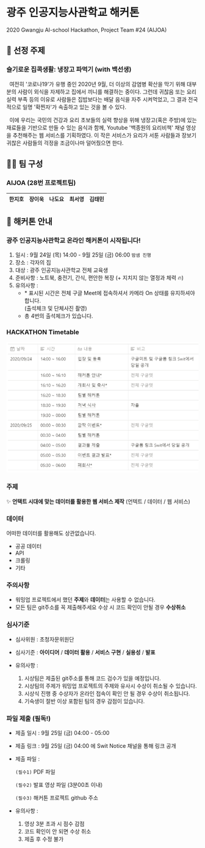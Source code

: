 # 광주 인공지능사관학교 해커톤
2020 Gwangju AI-school Hackathon, Project Team #24 (AIJOA)


## 👀 선정 주제
### **슬기로운 집콕생활: 냉장고 파먹기 (with 백선생)**
&nbsp;&nbsp;여전히 '코로나19'가 유행 중인 2020년 9월, 더 이상의 감염병 확산을 막기 위해 대부분의 사람이 외식을 자제하고 집에서 끼니를 해결하는 중이다. 그런데 귀찮음 또는 요리 실력 부족 등의 이유로 사람들은 집밥보다는 배달 음식을 자주 시켜먹었고, 그 결과 전국적으로 일명 '확찐자'가 속출하고 있는 것을 볼 수 있다.
  
&nbsp;&nbsp;이에 우리는 국민의 건강과 요리 초보들의 실력 향상을 위해 냉장고(혹은 주방)에 있는 재료들을 기반으로 만들 수 있는 음식과 함께, Youtube '백종원의 요리비책' 채널 영상을 추천해주는 웹 서비스를 기획하였다. 이 작은 서비스가 요리가 서툰 사람들과 장보기 귀찮은 사람들의 걱정을 조금이나마 덜어줬으면 한다.


## 🏃‍♂️ 팀 구성
### **AIJOA** (28번 프로젝트팀)
|한지호|장이욱|나도요|최서영|김태민|
|-----|-----|-----|-----|-----|


## 📢 해커톤 안내
### 광주 인공지능사관학교 온라인 해커톤이 시작됩니다! 
1. 일시 : 9월 24일 (목) 14:00 - 9월 25일 (금) 06:00 `밤샘 진행`
2. 장소 : 각자의 집
3. 대상 : 광주 인공지능사관학교 전체 교육생
4. 준비사항 : 노트북, 충전기, 간식, 편안한 복장 (+ 지치지 않는 열정과 체력 🔥)
5. 유의사항 : 
    - \* 표시된 시간은 전체 구글 Meet에 접속하셔서 카메라 On 상태를 유지하셔야 합니다.  
    (출석체크 및 단체사진 촬영)
    - 총 4번의 출석체크가 있습니다.


### HACKATHON Timetable
<p aling='left'><img src='./img/timetable.PNG' width='550'></p>


### 주제 
✨ **언택트 시대에 맞는 데이터를 활용한 웹 서비스 제작** (언텍트 / 데이터 / 웹 서비스)


### 데이터
어떠한 데이터를 활용해도 상관없습니다.

- 공공 데이터
- API
- 크롤링
- 기타


### 주의사항
- 워밍업 프로젝트에서 했던 **주제**와 **데이터**는 사용할 수 없습니다.  
- 모든 팀은 git주소를 꼭 제출해주세요 수상 시 코드 확인이 안될 경우 **수상취소**


### 심사기준 
- 심사위원 : 초청자문위원단  

- 심사기준 : **아이디어** / **데이터 활용** / **서비스 구현** / **실용성** / **발표**  

- 유의사항 : 
    1. 시상팀은 제출된 git주소를 통해 코드 검수가 있을 예정입니다.
    2. 시상팀의 주제가 워밍업 프로젝트의 주제와 유사시 수상이 취소될 수 있습니다.
    3. 시상식 진행 중 수상자가 온라인 접속이 확인 안 될 경우 수상이 취소됩니다.
    4. 기숙생이 절반 이상 포함된 팀의 경우 감점이 있습니다.


### 파일 제출 **(필독!)**
- 제출 일시 : 9월 25일 (금) 04:00 - 05:00

- 제출 링크 : 9월 25일 (금) 04:00 에 Swit Notice 채널을 통해 링크 공개

- 제출 파일 :

    `(필수1)` PDF 파일

    `(필수2)` 발표 영상 파일 (3분00초 이내)

    `(필수3)` 해커톤 프로젝트 github 주소

- 유의사항 :

    1. 영상 3분 초과 시 점수 감점  
    2. 코드 확인이 안 되면 수상 취소  
    3. 제출 후 수정 불가